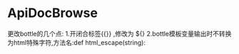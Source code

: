 # ApiDocBrowse


更改bottle的几个点:
1.开闭合标签{{}} ,修改为 ${}
2.bottle模板变量输出时不转换为html特殊字符,方法名:def html_escape(string):


  
    